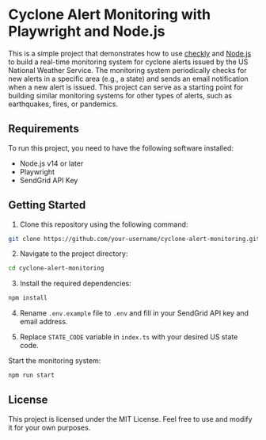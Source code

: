 # Cyclone Alert Monitoring with Playwright and Node.js

This is a simple project that demonstrates how to use [checkly](https://www.checklyhq.com) and [Node.js](https://nodejs.org/en) to build a real-time monitoring system for cyclone alerts issued by the US National Weather Service. The monitoring system periodically checks for new alerts in a specific area (e.g., a state) and sends an email notification when a new alert is issued. This project can serve as a starting point for building similar monitoring systems for other types of alerts, such as earthquakes, fires, or pandemics.

## Requirements

To run this project, you need to have the following software installed:

- Node.js v14 or later
- Playwright
- SendGrid API Key

## Getting Started

1. Clone this repository using the following command:

```bash
git clone https://github.com/your-username/cyclone-alert-monitoring.git
```

2. Navigate to the project directory:

```bash
cd cyclone-alert-monitoring
```

3. Install the required dependencies:
```bash
npm install
```

4. Rename `.env.example` file to `.env` and fill in your SendGrid API key and email address.

5. Replace `STATE_CODE` variable in `index.ts` with your desired US state code.

Start the monitoring system:

```bash
npm run start
```

## License

This project is licensed under the MIT License. Feel free to use and modify it for your own purposes.